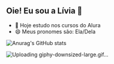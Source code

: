 ## Oie! Eu sou a Lívia 👋

- 🔭 Hoje estudo nos cursos do Alura
- 😄 Meus pronomes são: Ela/Dela

![Anurag's GitHub stats](https://github-readme-stats.vercel.app/api?username=Livsabinoo&hide=contribs,prs)


![Uploading giphy-downsized-large.gif…]()
